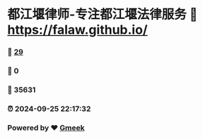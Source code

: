 # 都江堰律师-专注都江堰法律服务 :link: https://falaw.github.io/ 
### :page_facing_up: [29](https://falaw.github.io//tag.html) 
### :speech_balloon: 0 
### :hibiscus: 35631 
### :alarm_clock: 2024-09-25 22:17:32 
### Powered by :heart: [Gmeek](https://github.com/Meekdai/Gmeek)
